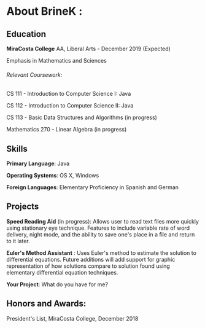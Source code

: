# About BrineK :

## Education
**MiraCosta College** AA, Liberal Arts - December 2019 (Expected)

Emphasis in Mathematics and Sciences

###### Relevant Coursework:
CS 111 - Introduction to Computer Science I: Java 

CS 112 - Introduction to Computer Science II: Java

CS 113 - Basic Data Structures and Algorithms (in progress)

Mathematics 270 - Linear Algebra (in progress)

## Skills
**Primary Language**: Java

**Operating Systems**: OS X, Windows

**Foreign Languages**: Elementary Proficiency in Spanish and German

## Projects
**Speed Reading Aid** (in progress): Allows user to read text files more quickly using stationary eye technique. Features
to include variable rate of word delivery, night mode, and the ability to save one's place in a file and return to it 
later. 

**Euler's Method Assistant** : Uses Euler's method to estimate the solution to differential equations. Future additions
will add support for graphic representation of how solutions compare to solution found using elementary differential 
equation techniques.

**Your Project**: What do you have for me?

## Honors and Awards:
  President's List, MiraCosta College,  December 2018
